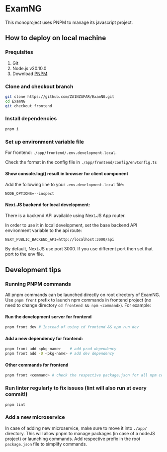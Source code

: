 # ExamNG

This monoproject uses PNPM to manage its javascript project.

## How to deploy on local machine

### Prequisites

1. Git
2. Node.js v20.10.0
3. Download [PNPM](https://pnpm.io/installation).

### Clone and checkout branch
```bash
git clone https://github.com/ZA1NZAFAR/ExamNG.git
cd ExamNG
git checkout frontend
```

### Install dependencies
```bash
pnpm i
```

### Set up environment variable file
For frontend: ``./app/frontend/.env.development.local``.

Check the format in the config file in ``./app/frontend/config/envConfig.ts``

#### Show console.log() result in browser for client component
Add the following line to your ``.env.development.local`` file:
```
NODE_OPTIONS=--inspect
```

#### Next.JS backend for local development:
There is a backend API available using Next.JS App router.

In order to use it in local development, set the base backend API environment variable to the api route:
```
NEXT_PUBLIC_BACKEND_API=http://localhost:3000/api
```

By default, Next.JS use port 3000. If you use different port then set that port to the env file.

## Development tips

### Running PNPM commands
All pnpm commands can be launched directly on root directory of ExamNG.
Use ``pnpm front`` prefix to launch npm commands in frontend project
(no need to change directory ``cd frontend && npm <command>``). For example:

#### Run the development server for frontend
```bash
pnpm front dev # Instead of using cd frontend && npm run dev
```

#### Add a new dependency for frontend:
```bash
pnpm front add <pkg-name>    # add prod dependency
pnpm front add -D <pkg-name> # add dev dependency
```

#### Other commands for frontend
```bash
pnpm front <command> # check the respective package.json for all npm commands available
```

### Run linter regularly to fix issues (lint will also run at every commit!)
```bash
pnpm lint
```

### Add a new microservice
In case of adding new microservice, make sure to move it into ``./app/`` directory.
This will allow pnpm to manage packages (in case of a nodeJS project) or launching commands.
Add respective prefix in the root ``package.json`` file to simplify commands.
